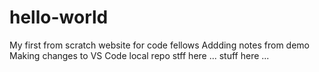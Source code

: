 # hello-world

My first from scratch website for code fellows
Addding notes from demo
Making changes to VS Code local repo
stff here
... stuff here ...
